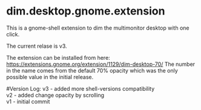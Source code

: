 # dim.desktop.gnome.extension
This is a gnome-shell extension to dim the multimonitor desktop with one click.

The current relase is v3. 

The extension can be installed from here: https://extensions.gnome.org/extension/1129/dim-desktop-70/
The number in the name comes from the default 70% opacity which was the only possible value in the initial release.

#Version Log: 
v3 - added more shell-versions compatibility  \
v2 - added change opacity by scrolling \
v1 - initial commit
